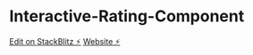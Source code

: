 # Interactive-Rating-Component

[Edit on StackBlitz ⚡️](https://stackblitz.com/edit/web-platform-zpps8p)
[Website ⚡️](https://cheerful-zuccutto-170d45.netlify.app/)